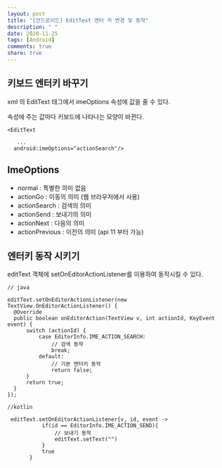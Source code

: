 ```yaml
---
layout: post
title: "[안드로이드] EditText 엔터 키 변경 및 동작"
description: " "
date: 2020-11-25
tags: [Android]
comments: true
share: true
---
```


## 키보드 엔터키 바꾸기
  
  
  xml 의 EditText 태그에서 imeOptions 속성에 값을 줄 수 있다. 
  
  속성에 주는 값마다 키보드에 나타나는 모양이 바뀐다.

  ```
  <EditText

     ... 
    android:imeOptions="actionSearch"/> 
  ```
  
  
## ImeOptions
  
  - normal : 특별한 의미 없음
  - actionGo : 이동의 의미 (웹 브라우저에서 사용)
  - actionSearch : 검색의 의미
  - actionSend : 보내기의 의미
  - actionNext : 다음의 의미
  - actionPrevious : 이전의 의미 (api 11 부터 가능)
  

## 엔터키 동작 시키기
  
  
  editText 객체에 setOnEditorActionListener를 이용하여 동작시킬 수 있다.
  
  ```
  // java
  
  editText.setOnEditorActionListener(new TextView.OnEditorActionListener() {
    @Override
    public boolean onEditorAction(TextView v, int actionId, KeyEvent event) {
        switch (actionId) {
            case EditorInfo.IME_ACTION_SEARCH:
                // 검색 동작
                break;
            default:
                // 기본 엔터키 동작
                return false;
        }
        return true;
    }
 });

 ```
 
 ```
 //kotlin
 
  editText.setOnEditorActionListener{v, id, event ->
            if(id == EditorInfo.IME_ACTION_SEND){
                // 보내기 동작
                editText.setText("")
            }
            true
        }
 
 ```






  

